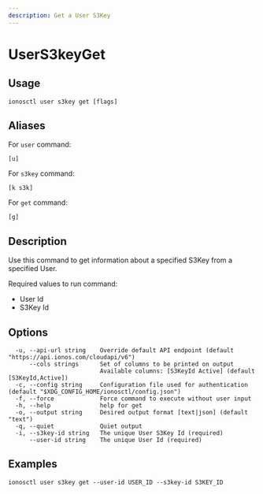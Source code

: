 ```yaml
---
description: Get a User S3Key
---
```


# UserS3keyGet

## Usage

```text
ionosctl user s3key get [flags]
```

## Aliases

For `user` command:
```text
[u]
```

For `s3key` command:
```text
[k s3k]
```

For `get` command:
```text
[g]
```

## Description

Use this command to get information about a specified S3Key from a specified User.

Required values to run command:

* User Id
* S3Key Id

## Options

```text
  -u, --api-url string    Override default API endpoint (default "https://api.ionos.com/cloudapi/v6")
      --cols strings      Set of columns to be printed on output 
                          Available columns: [S3KeyId Active] (default [S3KeyId,Active])
  -c, --config string     Configuration file used for authentication (default "$XDG_CONFIG_HOME/ionosctl/config.json")
  -f, --force             Force command to execute without user input
  -h, --help              help for get
  -o, --output string     Desired output format [text|json] (default "text")
  -q, --quiet             Quiet output
  -i, --s3key-id string   The unique User S3Key Id (required)
      --user-id string    The unique User Id (required)
```

## Examples

```text
ionosctl user s3key get --user-id USER_ID --s3key-id S3KEY_ID
```

